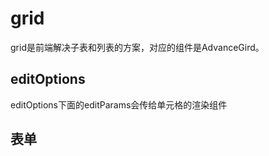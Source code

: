 # grid

grid是前端解决子表和列表的方案，对应的组件是AdvanceGird。

## editOptions

editOptions下面的editParams会传给单元格的渲染组件

## 表单